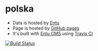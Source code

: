 # polska

- Data is hosted by [Entu](https://www.entu.ee)
- Page is hosted by [GitHub pages](https://pages.github.com)
- It's built with [Entu CMS](https://cms.entu.eu) using [Travis CI](https://travis-ci.org)

[![Build Status](https://travis-ci.org/argoroots/polska.svg?branch=master)](https://travis-ci.org/argoroots/polska)
